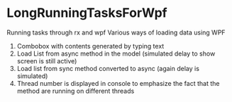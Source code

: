 # LongRunningTasksForWpf
Running tasks through rx and wpf
Various ways of loading data using WPF

1) Combobox with contents generated by typing text
2) Load List from async method in the model (simulated delay to show screen is still active)
3) Load list from sync method converted to async (again delay is simulated)
4) Thread number is displayed in console to emphasize the fact that the method are running on different threads
